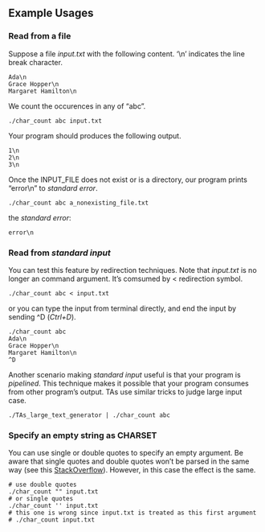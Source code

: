 
<!DOCTYPE html>
<html>

  <head>
  <meta charset="utf-8">
  <meta http-equiv="X-UA-Compatible" content="IE=edge">
  <meta name="viewport" content="width=device-width, initial-scale=1">

<!--
  <title>Example Usages</title>
-->

  <link rel="stylesheet" href="/css/main.css">
  <link rel="canonical" href="https://systemprogrammingatntu.github.io//mp0/EXAMPLE.html">
</head>


  <body>

<!--
    <header class="site-header">
-->

  <div class="wrapper">

<!--
    <a class="site-title" href="/">System Programming Design (Fall 2018) at NTU</a>
-->

  </div>

</header>

<!--
    <div class="page-content">
      <div class="wrapper">
        <article class="post">
-->

  <div class="post-content">
    <h2 id="example-usages">Example Usages</h2>

<h3 id="read-from-a-file">Read from a file</h3>

<p>Suppose a file <em>input.txt</em> with the following content. ‘\n’ indicates the line break character.</p>
<div class="highlighter-rouge"><div class="highlight"><pre class="highlight"><code>Ada\n
Grace Hopper\n
Margaret Hamilton\n
</code></pre></div></div>

<p>We count the occurences in any of “abc”.</p>
<div class="language-sh highlighter-rouge"><div class="highlight"><pre class="highlight"><code>./char_count abc input.txt
</code></pre></div></div>

<p>Your program should produces the following output.</p>
<div class="highlighter-rouge"><div class="highlight"><pre class="highlight"><code>1\n
2\n
3\n
</code></pre></div></div>

<p>Once the INPUT_FILE does not exist or is a directory, our program prints “error\n” to <em>standard error</em>.</p>
<div class="language-sh highlighter-rouge"><div class="highlight"><pre class="highlight"><code>./char_count abc a_nonexisting_file.txt
</code></pre></div></div>

<p>the <em>standard error</em>:</p>
<div class="highlighter-rouge"><div class="highlight"><pre class="highlight"><code>error\n
</code></pre></div></div>

<h3 id="read-from-standard-input">Read from <em>standard input</em></h3>

<p>You can test this feature by redirection techniques. Note that <em>input.txt</em> is no longer an command argument. It’s comsumed by &lt; redirection symbol.</p>
<div class="language-sh highlighter-rouge"><div class="highlight"><pre class="highlight"><code>./char_count abc &lt; input.txt
</code></pre></div></div>

<p>or you can type the input from terminal directly, and end the input by sending ^D (<em>Ctrl+D</em>).</p>
<div class="language-sh highlighter-rouge"><div class="highlight"><pre class="highlight"><code>./char_count abc
Ada<span class="se">\n</span>
Grace Hopper<span class="se">\n</span>
Margaret Hamilton<span class="se">\n</span>
^D
</code></pre></div></div>

<p>Another scenario making <em>standard input</em> useful is that your program is <em>pipelined</em>. This technique makes it possible that your program consumes from other program’s output. TAs use similar tricks to judge large input case.</p>
<div class="language-sh highlighter-rouge"><div class="highlight"><pre class="highlight"><code>./TAs_large_text_generator | ./char_count abc
</code></pre></div></div>

<h3 id="specify-an-empty-string-as-charset">Specify an empty string as CHARSET</h3>

<p>You can use single or double quotes to specify an empty argument. Be aware that single quotes and double quotes won’t be parsed in the same way (see this <a href="https://stackoverflow.com/questions/6697753/difference-between-single-and-double-quotes-in-bash">StackOverflow</a>). However, in this case the effect is the same.</p>

<div class="language-sh highlighter-rouge"><div class="highlight"><pre class="highlight"><code><span class="c"># use double quotes</span>
./char_count <span class="s2">""</span> input.txt
<span class="c"># or single quotes</span>
./char_count <span class="s1">''</span> input.txt
<span class="c"># this one is wrong since input.txt is treated as this first argument</span>
<span class="c"># ./char_count input.txt</span>
</code></pre></div></div>

  </div>

</article>

<!--
      </div>
    </div>
-->

  </body>

</html>
